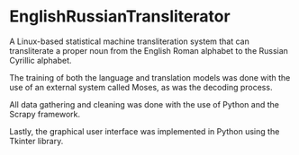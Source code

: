 # EnglishRussianTransliterator

A Linux-based statistical machine transliteration system that can transliterate a proper noun from the English Roman alphabet to the Russian Cyrillic alphabet. 

The training of both the language and translation models was done with the use of an external system called Moses, as was the decoding process.

All data gathering and cleaning was done with the use of Python and the Scrapy framework. 

Lastly, the graphical user interface was implemented in Python using the Tkinter library.
